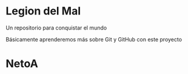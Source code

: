# Legion del Mal
Un repositorio para conquistar el mundo

Básicamente aprenderemos más sobre Git y GitHub con este proyecto

# NetoA

